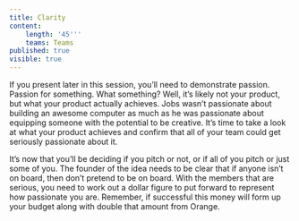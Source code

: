 ```yaml
---
title: Clarity
content:
    length: '45'''
    teams: Teams
published: true
visible: true
---
```


If you present later in this session, you’ll need to demonstrate passion. Passion for something. What something? Well, it’s likely not your product, but what your product actually achieves. Jobs wasn’t passionate about building an awesome computer as much as he was passionate about equipping someone with the potential to be creative. It’s time to take a look at what your product achieves and confirm that all of your team could get seriously passionate about it.

It’s now that you’ll be deciding if you pitch or not, or if all of you pitch or just some of you. The founder of the idea needs to be clear that if anyone isn’t on board, then don’t pretend to be on board. With the members that are serious, you need to work out a dollar figure to put forward to represent how passionate you are. Remember, if successful this money will form up your budget along with double that amount from Orange.